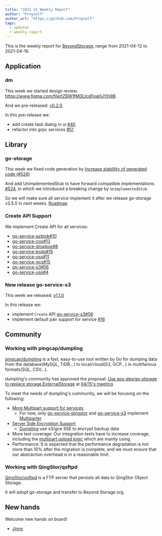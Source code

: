 ```yaml
---
title: "2021-15 Weekly Report"
author: "Prnyself"
author_url: "https://github.com/Prnyself"
tags:
  - updates
  - weekly-report
---
```


This is the weekly report for [BeyondStorage](https://beyondstorage.io), range from 2021-04-12 to 2021-04-16.

<!--truncate-->

## Application

### dm

This week we started design review. https://www.figma.com/file/tZBW1fMDLlcdFpaHJYih9B.

And we pre-released: [v0.2.0](https://github.com/beyondstorage/dm/releases/tag/v0.2.0).

In this pre-release we:

- add create task dialog in ui [#40](https://github.com/beyondstorage/dm/pull/40)
- refactor into grpc services [#51](https://github.com/beyondstorage/dm/pull/51)

## Library

### go-storage

This week we fixed code generation by [Increase stablility of generated code (#526)](https://github.com/beyondstorage/go-storage/pull/526)

And add UnimplementedStub to have forward compatible implementations [#524](https://github.com/beyondstorage/go-storage/pull/524), in which we introduced a breaking change by `UnimplementedStub`.

So we will make sure all service implement it after we release go-storage v3.5.0 in next weeks. [Roadmap](https://github.com/beyondstorage/go-storage/issues/527)

### Create API Support

We implement Create API for all services:

- [go-service-azblob#10](https://github.com/beyondstorage/go-service-azblob/pull/10)
- [go-service-cos#13](https://github.com/beyondstorage/go-service-cos/pull/13)
- [go-service-dropbox#8](https://github.com/beyondstorage/go-service-dropbox/pull/8)
- [go-service-kodo#15](https://github.com/beyondstorage/go-service-kodo/pull/15)
- [go-service-oss#11](https://github.com/beyondstorage/go-service-oss/pull/11)
- [go-service-gcs#15](https://github.com/beyondstorage/go-service-gcs/pull/15)
- [go-service-s3#56](https://github.com/beyondstorage/go-service-s3/pull/56)
- [go-service-uss#4](https://github.com/beyondstorage/go-service-uss/pull/4)

### New release go-service-s3

This week we released: [v1.1.0](https://github.com/beyondstorage/go-service-s3/releases/tag/v1.1.0)

In this release we:

- implement `Create` API [go-service-s3#56](https://github.com/beyondstorage/go-service-s3/pull/56)
- implement default pair support for service [#16](https://github.com/beyondstorage/go-service-s3/pull/16)

## Community

### Working with pingcap/dumpling

[pingcap/dumpling](https://github.com/pingcap/dumpling) is a fast, easy-to-use tool written by Go for dumping data from the database(MySQL, TiDB...) to local/cloud(S3, GCP...) in multifarious formats(SQL, CSV...).

dumpling's community has approved the proposal: [Use aos-dev/go-storage to replace storage.ExternalStorage](https://hackmd.io/@xuanwo/B1-JmNN8O) at [04/15's meeting](https://tidbcommunity.slack.com/archives/C013HGZMBAR/p1618491677044900)

To meet the needs of dumpling's community, we will be focusing on the following:

- [More Multipart support for services](https://github.com/beyondstorage/go-storage/issues/522)
    - For now, only [go-service-qingstor](https://github.com/beyondstorage/go-service-qingstor) and [go-service-s3](https://github.com/beyondstorage/go-service-s3) implement [Multiparter](https://beyondstorage.io/docs/go-storage/operations/multiparter/index)
- [Server Side Encryption Support](https://github.com/beyondstorage/go-storage/issues/523)
    - [Dumpling](https://github.com/pingcap/dumpling) use s3/gce SSE to encrypt backup data
- More test coverage: Our integration tests have to increase coverage, including the [multipart upload logic](https://github.com/beyondstorage/go-integration-test/issues/11) which are mainly using.
- Performance: It is expected that the performance degradation is not more than 10% after the migration is complete, and we must ensure that our abstraction overhead is in a reasonable limit.

### Working with QingStor/qsftpd

[QingStor/qsftpd](https://github.com/qingstor/qsftpd) is a FTP server that persists all data to QingStor Object Storage.

It will adopt go-storage and transfer to Beyond Storage org.

## New hands

Welcome new hands on board!

- [Jinny](https://github.com/JinnyYi)
